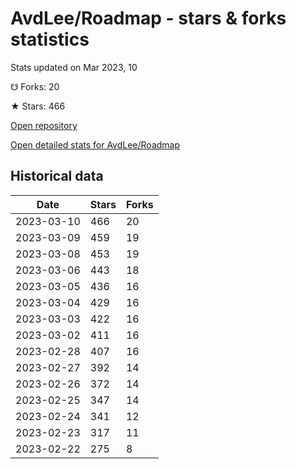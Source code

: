 # AvdLee/Roadmap - stars & forks statistics

Stats updated on Mar 2023, 10

☋ Forks: 20

★ Stars: 466

[Open repository](https://github.com/AvdLee/Roadmap)

[Open detailed stats for AvdLee/Roadmap](https://reviewgithub.com/rep/AvdLee/Roadmap)

## Historical data
| Date | Stars | Forks |
|------|-------|-------|
| 2023-03-10 | 466 | 20 | 
| 2023-03-09 | 459 | 19 | 
| 2023-03-08 | 453 | 19 | 
| 2023-03-06 | 443 | 18 | 
| 2023-03-05 | 436 | 16 | 
| 2023-03-04 | 429 | 16 | 
| 2023-03-03 | 422 | 16 | 
| 2023-03-02 | 411 | 16 | 
| 2023-02-28 | 407 | 16 | 
| 2023-02-27 | 392 | 14 | 
| 2023-02-26 | 372 | 14 | 
| 2023-02-25 | 347 | 14 | 
| 2023-02-24 | 341 | 12 | 
| 2023-02-23 | 317 | 11 | 
| 2023-02-22 | 275 | 8 | 

